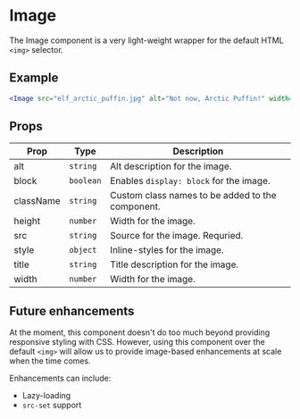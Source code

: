 # Image

The Image component is a very light-weight wrapper for the default HTML `<img>` selector.


## Example

```jsx
<Image src="elf_arctic_puffin.jpg" alt="Not now, Arctic Puffin!" width="200" />
```


## Props

| Prop | Type | Description |
| --- | --- | --- |
| alt | `string` | Alt description for the image. |
| block | `boolean` | Enables `display: block` for the image. |
| className | `string` | Custom class names to be added to the component. |
| height | `number` | Width for the image. |
| src | `string` | Source for the image. Requried. |
| style | `object` | Inline-styles for the image. |
| title | `string` | Title description for the image. |
| width | `number` | Width for the image. |



## Future enhancements

At the moment, this component doesn't do too much beyond providing responsive styling with CSS. However, using this component over the default `<img>` will allow us to provide image-based enhancements at scale when the time comes.

Enhancements can include:

* Lazy-loading
* `src-set` support

